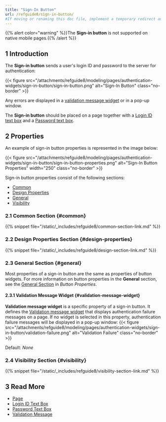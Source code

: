 ```yaml
---
title: "Sign-In Button"
url: /refguide8/sign-in-button/
#If moving or renaming this doc file, implement a temporary redirect and let the respective team know they should update the URL in the product. See Mapping to Products for more details.
---
```


{{% alert color="warning" %}}The **Sign-in button** is not supported on native mobile pages.{{% /alert %}}

## 1 Introduction

The **Sign-in button** sends a user's login ID and password to the server for authentication:

{{< figure src="/attachments/refguide8/modeling/pages/authentication-widgets/sign-in-button/sign-in-button.png" alt="Sign-In Button" class="no-border" >}}

Any errors are displayed in a [validation message widget](#validation-message-widget) or in a pop-up window. 

The **Sign-in button** should be placed on a page together with a [Login ID text box](/refguide8/login-id-text-box/) and a [Password text box](/refguide8/password-text-box/).

## 2 Properties

An example of sign-in button properties is represented in the image below:

{{< figure src="/attachments/refguide8/modeling/pages/authentication-widgets/sign-in-button/sign-in-button-properties.png" alt="Sign-In Button Properties"   width="250"  class="no-border" >}}

Sign-in button properties consist of the following sections:

* [Common](#common) 
* [Design Properties](#design-properties)
* [General](#general)
* [Visibility](#visibility)

### 2.1 Common Section {#common}

{{% snippet file="/static/_includes/refguide8/common-section-link.md" %}}

### 2.2 Design Properties Section {#design-properties}

{{% snippet file="/static/_includes/refguide8/design-section-link.md" %}}

### 2.3 General Section {#general}

Most properties of a sign-in button are the same as properties of button widgets. For more information on button properties in the **General** section, see the [General Section](/refguide8/button-properties/#general) in *Button Properties*.

#### 2.3.1 Validation Message Widget {#validation-message-widget}

**Validation message widget** is a specific property of a sign-in button. It defines the [Validation message widget](/refguide8/validation-message/) that displays authentication failure messages on a page. If no widget is selected in this property, authentication failure messages will be displayed in a pop-up window:
{{< figure src="/attachments/refguide8/modeling/pages/authentication-widgets/sign-in-button/validation-failure.png" alt="Validation Failure" class="no-border" >}}

Default: *None*

### 2.4 Visibility Section {#visibility}

{{% snippet file="/static/_includes/refguide8/visibility-section-link.md" %}}

## 3 Read More

* [Page](/refguide8/page/)
* [Login ID Text Box](/refguide8/login-id-text-box/)
* [Password Text Box](/refguide8/password-text-box/)
* [Validation Message](/refguide8/validation-message/)
